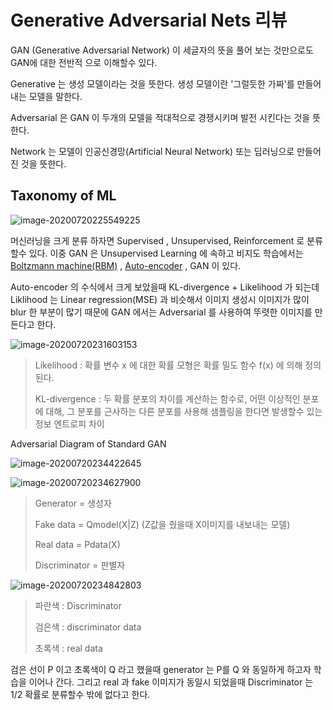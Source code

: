 # Generative Adversarial Nets 리뷰

GAN (Generative Adversarial Network) 이 세글자의 뜻을 풀어 보는 것만으로도 GAN에 대한 전반적 으로 이해할수 있다.

Generative 는 생성 모델이라는 것을 뜻한다. 생성 모델이란 '그럴듯한 가짜'를 만들어내는 모델을 말한다. 

Adversarial 은 GAN 이 두개의 모델을 적대적으로 경쟁시키며 발전 시킨다는 것을 뜻한다.

Network 는 모델이 인공신경망(Artificial Neural Network) 또는 딥러닝으로 만들어진 것을 뜻한다.



## Taxonomy of ML

![image-20200720225549225](https://www.researchgate.net/profile/Christian_Esteve_Rothenberg/publication/335793747/figure/fig1/AS:802663088287744@1568381201676/A-taxonomy-of-mainstream-ML-approaches.png)

머신러닝을 크게 분류 하자면 Supervised , Unsupervised, Reinforcement 로 분류 할수 있다. 이중 GAN 은 Unsupervised Learning 에 속하고 비지도 학습에서는 [Boltzmann machine(RBM)](http://sanghyukchun.github.io/75/) , [Auto-encoder](https://excelsior-cjh.tistory.com/187) , GAN 이 있다.

Auto-encoder 의 수식에서 크게 보았을때 KL-divergence + Likelihood  가 되는데 Liklihood 는 Linear regression(MSE) 과 비슷해서 이미지 생성시 이미지가 많이 blur 한 부분이 많기 때문에 GAN 에서는 Adversarial 를 사용하여 뚜렷한 이미지를 만든다고 한다.

![image-20200720231603153](https://i.imgur.com/JnoyZIN.png)

> Likelihood : 확률 변수 x 에 대한 확률 모형은 확률 밀도 함수 f(x) 에 의해 정의된다.
>
> KL-divergence : 두 확률 분포의 차이를 계산하는 함수로, 어떤 이상적인 분포에 대해, 그 분포를 근사하는 다른 분포를 사용해 샘플링을 한다면 발생할수 있는 정보 엔트로피 차이

Adversarial Diagram of  Standard GAN

![image-20200720234422645](../../../../AppData/Roaming/Typora/typora-user-images/image-20200720234422645.png)



![image-20200720234627900](https://files.slack.com/files-pri/T25783BPY-F9SHTP6F9/picture2.png?pub_secret=6821873e68)

> Generator  = 생성자
>
> Fake data = Qmodel(X|Z) (Z값을 줬을때 X이미지를 내보내는 모델)
>
> Real data = Pdata(X)
>
> Discriminator = 판별자

![image-20200720234842803](../../../../AppData/Roaming/Typora/typora-user-images/image-20200720234842803.png)

> 파란색 : Discriminator
>
> 검은색 : discriminator data
>
> 초록색 : real data

검은 선이 P 이고 초록색이 Q 라고 했을때 generator 는 P를 Q 와 동일하게 하고자 학습을 이어나 간다. 그리고 real 과 fake 이미지가 동일시 되었을때 Discriminator 는 1/2 확률로 분류할수 밖에 없다고 한다.